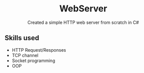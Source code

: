 <h1 align='center'>WebServer</h1>
<p align = 'center'>Created a simple HTTP web server from scratch in C#</p>

##  Skills used

- HTTP Request/Responses
- TCP channel
- Socket programming
- OOP
